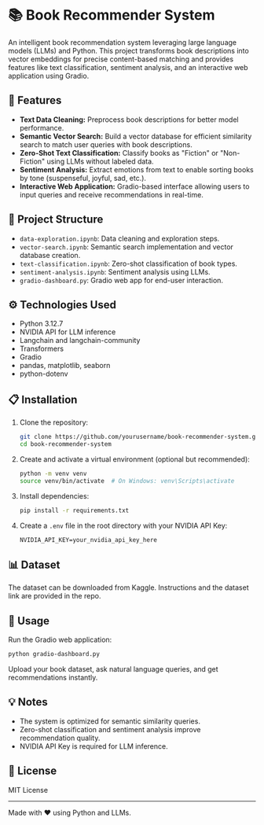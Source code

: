 
# 📚 Book Recommender System

An intelligent book recommendation system leveraging large language models (LLMs) and Python. This project transforms book descriptions into vector embeddings for precise content-based matching and provides features like text classification, sentiment analysis, and an interactive web application using Gradio.

## 🚀 Features

- **Text Data Cleaning:** Preprocess book descriptions for better model performance.
- **Semantic Vector Search:** Build a vector database for efficient similarity search to match user queries with book descriptions.
- **Zero-Shot Text Classification:** Classify books as "Fiction" or "Non-Fiction" using LLMs without labeled data.
- **Sentiment Analysis:** Extract emotions from text to enable sorting books by tone (suspenseful, joyful, sad, etc.).
- **Interactive Web Application:** Gradio-based interface allowing users to input queries and receive recommendations in real-time.

## 🧱 Project Structure

- `data-exploration.ipynb`: Data cleaning and exploration steps.
- `vector-search.ipynb`: Semantic search implementation and vector database creation.
- `text-classification.ipynb`: Zero-shot classification of book types.
- `sentiment-analysis.ipynb`: Sentiment analysis using LLMs.
- `gradio-dashboard.py`: Gradio web app for end-user interaction.

## ⚙️ Technologies Used

- Python 3.12.7
- NVIDIA API for LLM inference
- Langchain and langchain-community
- Transformers
- Gradio
- pandas, matplotlib, seaborn
- python-dotenv

## 📋 Installation

1. Clone the repository:
    ```bash
    git clone https://github.com/yourusername/book-recommender-system.git
    cd book-recommender-system
    ```

2. Create and activate a virtual environment (optional but recommended):
    ```bash
    python -m venv venv
    source venv/bin/activate  # On Windows: venv\Scripts\activate
    ```

3. Install dependencies:
    ```bash
    pip install -r requirements.txt
    ```

4. Create a `.env` file in the root directory with your NVIDIA API Key:
    ```env
    NVIDIA_API_KEY=your_nvidia_api_key_here
    ```

## 📊 Dataset

The dataset can be downloaded from Kaggle. Instructions and the dataset link are provided in the repo.

## 🚀 Usage

Run the Gradio web application:
```bash
python gradio-dashboard.py
```

Upload your book dataset, ask natural language queries, and get recommendations instantly.

## 💡 Notes

- The system is optimized for semantic similarity queries.
- Zero-shot classification and sentiment analysis improve recommendation quality.
- NVIDIA API Key is required for LLM inference.

## 📄 License

MIT License

---

Made with ❤️ using Python and LLMs.
